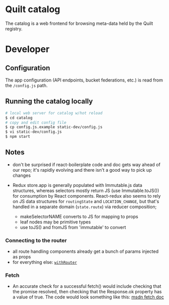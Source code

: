 # Quilt catalog
The catalog is a web frontend for browsing meta-data held by the Quilt registry.

# Developer
## Configuration
The app configuration (API endpoints, bucket federations, etc.) is read from
the `/config.js` path.

## Running the catalog locally
```sh
# local web server for catalog w/hot reload
$ cd catalog
# copy and edit config file
$ cp config.js.example static-dev/config.js
$ vi static-dev/config.js
$ npm start
```

## Notes
- don't be surprised if react-boilerplate code and doc gets way ahead of our repo;
it's rapidly evolving and there isn't a good way to pick up changes

- Redux store.app is generally populated with Immutable.js data structures, whereas
selectors mostly return JS (use Immutable.toJS()) for consumption by React components.
React-redux also seems to rely on JS data structures for `routingState` and `LOCATION_CHANGE`,
but that's handled in a separate domain (`state.route`) via reducer composition;
  - makeSelectorNAME converts to JS for mapping to props
  - leaf nodes may be primitive types
  - use toJS() and fromJS from 'immutable' to convert

### Connecting to the router
- all route handling components already get a bunch of params injected as props
- for everything else: [`withRouter`](https://github.com/ReactTraining/react-router/blob/c3cd9675bd8a31368f87da74ac588981cbd6eae7/upgrade-guides/v2.4.0.#d)

### Fetch
- An accurate check for a successful fetch() would include checking that the promise resolved, then checking that the Response.ok property has a value of true. The code would look something like this:
[msdn fetch doc](https://developer.mozilla.org/en-US/docs/Web/API/Fetch_API/Using_Fetch)
